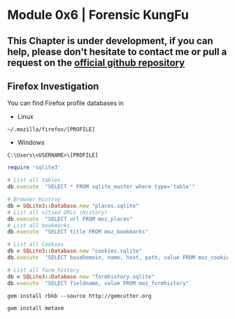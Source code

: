 # Module 0x6 | Forensic KungFu


## This Chapter is under development, if you can help, please don't hesitate to contact me or pull a request on the [official github repository](https://github.com/KINGSABRI/RubyFu)




## Firefox Investigation

You can find Firefox profile databases in 
- Linux 
```
~/.mozilla/firefox/[PROFILE]
```
- Windows 
```
C:\Users\<USERNAME>\[PROFILE]
```

```ruby
require 'sqlite3'

# List all tables 
db.execute  "SELECT * FROM sqlite_master where type='table'"

# Browser Histroy 
db = SQLite3::Database.new "places.sqlite"
# List all vitied URLs (History)
db.execute  "SELECT url FROM moz_places"
# List all bookmarks
db.execute  "SELECT title FROM moz_bookmarks"

# List all Cookies
db = SQLite3::Database.new "cookies.sqlite"
db.execute  "SELECT baseDomain, name, host, path, value FROM moz_cookies"

# List all form history
db = SQLite3::Database.new "formhistory.sqlite"
db.execute  "SELECT fieldname, value FROM moz_formhistory"
```

















```
gem install rbkb --source http://gemcutter.org
```

```
gem install metasm
```

<!--- 
# TO BE CHECKED 

https://media.blackhat.com/bh-us-12/Briefings/Scott/BH_US_12_Scott_ruby_for_pentesters_the_workshop_Slides.pdf

http://www.blackhat.com/presentations/bh-usa-09/TRACY/BHUSA09-Tracy-RubyPentesters-SLIDES.pdf

https://www.pentestgeek.com/penetration-testing/using-metasm-to-avoid-antivirus-detection-ghost-writing-asm/
-->







<br><br><br>
---
